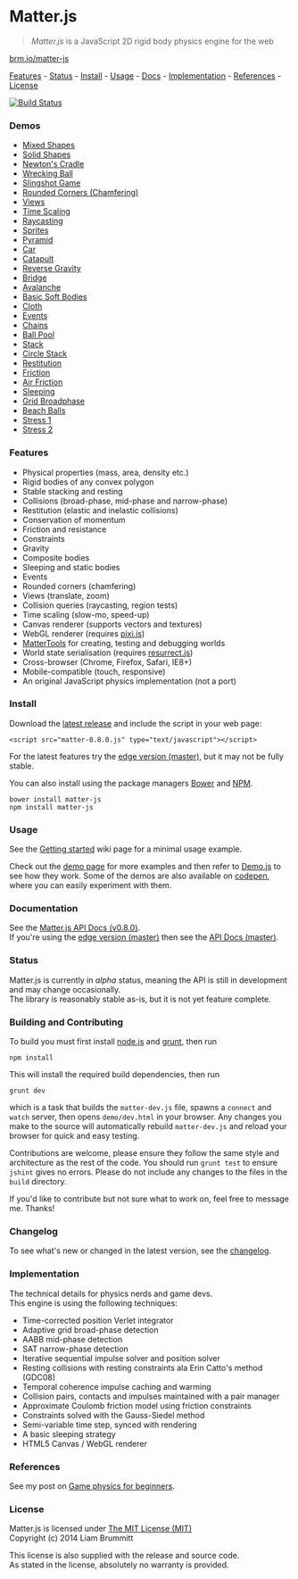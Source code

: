 # Matter.js

> *Matter.js* is a JavaScript 2D rigid body physics engine for the web

[brm.io/matter-js](http://brm.io/matter-js)

[Features](#features) - [Status](#status) - [Install](#install) - [Usage](#usage) -  [Docs](http://brm.io/matter-js-docs/) - [Implementation](#implementation) - [References](#references) - [License](#license)

[![Build Status](https://travis-ci.org/liabru/matter-js.svg?branch=master)](https://travis-ci.org/liabru/matter-js)

### Demos

- [Mixed Shapes](http://brm.io/matter-js-demo#mixed)
- [Solid Shapes](http://brm.io/matter-js-demo#mixedSolid)
- [Newton's Cradle](http://brm.io/matter-js-demo#newtonsCradle)
- [Wrecking Ball](http://brm.io/matter-js-demo#wreckingBall)
- [Slingshot Game](http://brm.io/matter-js-demo#slingshot)
- [Rounded Corners (Chamfering)](http://brm.io/matter-js-demo#rounded)
- [Views](http://brm.io/matter-js-demo/#views)
- [Time Scaling](http://brm.io/matter-js-demo/#timescale)
- [Raycasting](http://brm.io/matter-js-demo/#raycasting)
- [Sprites](http://brm.io/matter-js-demo/#sprites)
- [Pyramid](http://brm.io/matter-js-demo#pyramid)
- [Car](http://brm.io/matter-js-demo#car)
- [Catapult](http://brm.io/matter-js-demo#catapult)
- [Reverse Gravity](http://brm.io/matter-js-demo#gravity)
- [Bridge](http://brm.io/matter-js-demo#bridge)
- [Avalanche](http://brm.io/matter-js-demo#avalanche)
- [Basic Soft Bodies](http://brm.io/matter-js-demo#softBody)
- [Cloth](http://brm.io/matter-js-demo#cloth)
- [Events](http://brm.io/matter-js-demo/#events)
- [Chains](http://brm.io/matter-js-demo#chains)
- [Ball Pool](http://brm.io/matter-js-demo#ballPool)
- [Stack](http://brm.io/matter-js-demo#stack)
- [Circle Stack](http://brm.io/matter-js-demo#circleStack)
- [Restitution](http://brm.io/matter-js-demo#restitution)
- [Friction](http://brm.io/matter-js-demo#friction)
- [Air Friction](http://brm.io/matter-js-demo#airFriction)
- [Sleeping](http://brm.io/matter-js-demo#sleeping)
- [Grid Broadphase](http://brm.io/matter-js-demo#broadphase)
- [Beach Balls](http://brm.io/matter-js-demo#beachBalls)
- [Stress 1](http://brm.io/matter-js-demo#stress)
- [Stress 2](http://brm.io/matter-js-demo#stress2)

### Features

- Physical properties (mass, area, density etc.)
- Rigid bodies of any convex polygon
- Stable stacking and resting
- Collisions (broad-phase, mid-phase and narrow-phase)
- Restitution (elastic and inelastic collisions)
- Conservation of momentum
- Friction and resistance
- Constraints
- Gravity
- Composite bodies
- Sleeping and static bodies
- Events
- Rounded corners (chamfering)
- Views (translate, zoom)
- Collision queries (raycasting, region tests)
- Time scaling (slow-mo, speed-up)
- Canvas renderer (supports vectors and textures)
- WebGL renderer (requires [pixi.js](https://github.com/GoodBoyDigital/pixi.js/))
- [MatterTools](https://github.com/liabru/matter-tools) for creating, testing and debugging worlds
- World state serialisation (requires [resurrect.js](https://github.com/skeeto/resurrect-js))
- Cross-browser (Chrome, Firefox, Safari, IE8+)
- Mobile-compatible (touch, responsive)
- An original JavaScript physics implementation (not a port)

### Install

Download the [latest release](https://github.com/liabru/matter-js/releases) and include the script in your web page:

    <script src="matter-0.8.0.js" type="text/javascript"></script>

For the latest features try the [edge version (master)](https://raw.github.com/liabru/matter-js/master/build/matter.js), but it may not be fully stable.

You can also install using the package managers [Bower](http://bower.io/search/?q=matter-js) and [NPM](https://www.npmjs.org/package/matter-js).

    bower install matter-js
    npm install matter-js

### Usage

See the [Getting started](https://github.com/liabru/matter-js/wiki/Getting-started) wiki page for a minimal usage example.

Check out the [demo page](http://brm.io/matter-js-demo/) for more examples and then refer to [Demo.js](https://github.com/liabru/matter-js/blob/master/demo/js/Demo.js) to see how they work. Some of the demos are also available on [codepen](http://codepen.io/collection/Fuagy/), where you can easily experiment with them.

### Documentation

See the [Matter.js API Docs (v0.8.0)](http://brm.io/matter-js-docs/).
<br>If you're using the [edge version (master)](https://raw2.github.com/liabru/matter-js/master/build/matter.js) then see the [API Docs (master)](http://brm.io/matter-js-docs-master/).

### Status

Matter.js is currently in *alpha* status, meaning the API is still in development and may change occasionally.<br>
The library is reasonably stable as-is, but it is not yet feature complete.

### Building and Contributing

To build you must first install [node.js](http://nodejs.org/) and [grunt](http://gruntjs.com/), then run

	npm install

This will install the required build dependencies, then run

	grunt dev

which is a task that builds the `matter-dev.js` file, spawns a `connect` and `watch` server, then opens `demo/dev.html` in your browser. Any changes you make to the source will automatically rebuild `matter-dev.js` and reload your browser for quick and easy testing.

Contributions are welcome, please ensure they follow the same style and architecture as the rest of the code. You should run `grunt test` to ensure `jshint` gives no errors. Please do not include any changes to the files in the `build` directory. 

If you'd like to contribute but not sure what to work on, feel free to message me. Thanks!

### Changelog

To see what's new or changed in the latest version, see the [changelog](https://github.com/liabru/matter-js/blob/master/CHANGELOG.md).

### Implementation

The technical details for physics nerds and game devs.
<br>This engine is using the following techniques:

- Time-corrected position Verlet integrator
- Adaptive grid broad-phase detection
- AABB mid-phase detection
- SAT narrow-phase detection
- Iterative sequential impulse solver and position solver
- Resting collisions with resting constraints ala Erin Catto's method
    (GDC08)
- Temporal coherence impulse caching and warming
- Collision pairs, contacts and impulses maintained with a pair
    manager
- Approximate Coulomb friction model using friction constraints
- Constraints solved with the Gauss-Siedel method
- Semi-variable time step, synced with rendering
-   A basic sleeping strategy
- HTML5 Canvas / WebGL renderer

### References

See my post on [Game physics for beginners](http://brm.io/game-physics-for-beginners/).

### License

Matter.js is licensed under [The MIT License (MIT)](http://opensource.org/licenses/MIT)
<br/>Copyright (c) 2014 Liam Brummitt

This license is also supplied with the release and source code.
<br/>As stated in the license, absolutely no warranty is provided.
